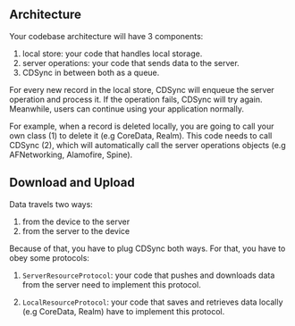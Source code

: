 ## Architecture

Your codebase architecture will have 3 components:

1. local store: your code that handles local storage.
2. server operations: your code that sends data to the server.
3. CDSync in between both as a queue.

For every new record in the local store, CDSync will enqueue the server
operation and process it. If the operation fails, CDSync will try again.
Meanwhile, users can continue using your application normally.

For example, when a record is deleted locally, you are going to call your own
class (1) to delete it (e.g CoreData, Realm). This code needs to call CDSync (2),
which will automatically call the server operations objects (e.g AFNetworking,
Alamofire, Spine).

## Download and Upload

Data travels two ways:

1. from the device to the server
2. from the server to the device

Because of that, you have to plug CDSync both ways. For that, you have to obey
some protocols:

1. `ServerResourceProtocol`: your code that pushes and downloads data from
  the server need to implement this protocol.

2. `LocalResourceProtocol`: your code that saves and retrieves data locally
  (e.g CoreData, Realm) have to implement this protocol.
